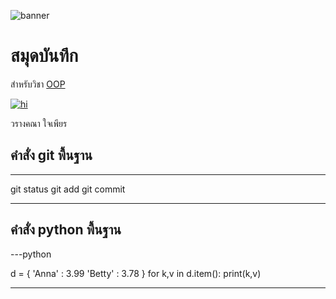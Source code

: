 ![banner](https://scontent.fnak4-2.fna.fbcdn.net/v/t39.30808-6/424650690_1601781520656078_5163276583517120242_n.jpg?_nc_cat=108&ccb=1-7&_nc_sid=dd5e9f&_nc_eui2=AeGkpjhB7LKJckKKkPSc9WOctVBzduRGpu-1UHN25Eam77bpm1mv21zCPJfIvmuASrYNrSCFwDoKkCOR9KEFPoIZ&_nc_ohc=8X-8O3TYfpAAX9289PS&_nc_ht=scontent.fnak4-2.fna&oh=00_AfApLGt-4baYKtbGgKV0_aBk6Jjrl-VwALBlF_cpNLOSEA&oe=65D4E634)

# สมุดบันทึก

สำหรับวิชา [OOP](https://ibounet.github.io)

[![hi](https://scontent.fnak4-1.fna.fbcdn.net/v/t39.30808-6/419721720_1593384984829065_3859595023019112709_n.jpg?stp=cp6_dst-jpg&_nc_cat=103&ccb=1-7&_nc_sid=dd5e9f&_nc_eui2=AeFybgVTNnr1i3Mtss4-ojfYPQRsRHnRzhU9BGxEedHOFRx_qZJ-qyvHyMX_152go7iUXjY8VyXMOF0l_l39Kruo&_nc_ohc=qUfcq_6URukAX_fISqN&_nc_ht=scontent.fnak4-1.fna&oh=00_AfBsw-6rPO-Sz8frChFrr1wDNE24kJEmiVrUyumm6AQUIw&oe=65D34C20)](https://www.facebook.com/nex.samez/?locale=th_TH)

วรางคณา ใจเพียร

## คำสั่ง git พื้นฐาน
---

git status
git add
git commit 

---

## คำสั่ง python พื้นฐาน

---python 

d = { 'Anna' : 3.99 'Betty' : 3.78 }
for k,v in d.item():
  print(k,v)
  
---

